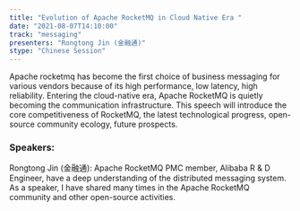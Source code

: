 ```yaml
---
title: "Evolution of Apache RocketMQ in Cloud Native Era "
date: "2021-08-07T14:10:00" 
track: "messaging"
presenters: "Rongtong Jin (金融通)"
stype: "Chinese Session"
---
```

 Apache rocketmq has become the first choice of business messaging for various vendors because of its high performance, low latency, high reliability.
 Entering the cloud-native era, Apache RocketMQ is quietly becoming the communication infrastructure. This speech will introduce the core competitiveness of RocketMQ, the latest technological progress, open-source community ecology, future prospects.
 ### Speakers: 
 Rongtong Jin (金融通): Apache RocketMQ PMC member, Alibaba R & D Engineer, have a deep understanding of the distributed messaging system. As a speaker, I have shared many times in the Apache RocketMQ community and other open-source activities.